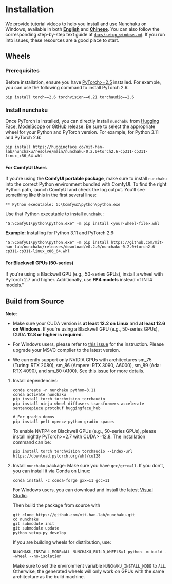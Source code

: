 # Installation

We provide tutorial videos to help you install and use Nunchaku on Windows, available in both [**English**](https://youtu.be/YHAVe-oM7U8?si=cM9zaby_aEHiFXk0) and [**Chinese**](https://www.bilibili.com/video/BV1BTocYjEk5/?share_source=copy_web&vd_source=8926212fef622f25cc95380515ac74ee). You can also follow the corresponding step-by-step text guide at [`docs/setup_windows.md`](docs/setup_windows.md). If you run into issues, these resources are a good place to start.

## Wheels

### Prerequisites

Before installation, ensure you have [PyTorch>=2.5](https://pytorch.org/) installed. For example, you can use the following command to install PyTorch 2.6:

```shell
pip install torch==2.6 torchvision==0.21 torchaudio==2.6
```

### Install nunchaku

Once PyTorch is installed, you can directly install `nunchaku` from [Hugging Face](https://huggingface.co/mit-han-lab/nunchaku/tree/main), [ModelScope](https://modelscope.cn/models/Lmxyy1999/nunchaku) or [GitHub release](https://github.com/mit-han-lab/nunchaku/releases). Be sure to select the appropriate wheel for your Python and PyTorch version. For example, for Python 3.11 and PyTorch 2.6:

```shell
pip install https://huggingface.co/mit-han-lab/nunchaku/resolve/main/nunchaku-0.2.0+torch2.6-cp311-cp311-linux_x86_64.whl
```

#### For ComfyUI Users

If you're using the **ComfyUI portable package**, make sure to install `nunchaku` into the correct Python environment bundled with ComfyUI. To find the right Python path, launch ComfyUI and check the log output. You'll see something like this in the first several lines:

```text
** Python executable: G:\ComfyuI\python\python.exe
```

Use that Python executable to install `nunchaku`:

```shell
"G:\ComfyUI\python\python.exe" -m pip install <your-wheel-file>.whl
```

**Example:** Installing for Python 3.11 and PyTorch 2.6:

```shell
"G:\ComfyUI\python\python.exe" -m pip install https://github.com/mit-han-lab/nunchaku/releases/download/v0.2.0/nunchaku-0.2.0+torch2.6-cp311-cp311-linux_x86_64.whl
```

#### For Blackwell GPUs (50-series)

If you're using a Blackwell GPU (e.g., 50-series GPUs), install a wheel with PyTorch 2.7 and higher. Additionally, use **FP4 models** instead of INT4 models."

## Build from Source

**Note**:

- Make sure your CUDA version is **at least 12.2 on Linux** and **at least 12.6 on Windows**. If you're using a Blackwell GPU (e.g., 50-series GPUs), CUDA **12.8 or higher is required**.

- For Windows users, please refer to [this issue](https://github.com/mit-han-lab/nunchaku/issues/6) for the instruction. Please upgrade your MSVC compiler to the latest version.

- We currently support only NVIDIA GPUs with architectures sm_75 (Turing: RTX 2080), sm_86 (Ampere: RTX 3090, A6000), sm_89 (Ada: RTX 4090), and sm_80 (A100). See [this issue](https://github.com/mit-han-lab/nunchaku/issues/1) for more details.

1. Install dependencies:

   ```shell
   conda create -n nunchaku python=3.11
   conda activate nunchaku
   pip install torch torchvision torchaudio
   pip install ninja wheel diffusers transformers accelerate sentencepiece protobuf huggingface_hub

   # For gradio demos
   pip install peft opencv-python gradio spaces
   ```

   To enable NVFP4 on Blackwell GPUs (e.g., 50-series GPUs), please install nightly PyTorch>=2.7 with CUDA>=12.8. The installation command can be:

   ```shell
   pip install torch torchvision torchaudio --index-url https://download.pytorch.org/whl/cu128
   ```

1. Install `nunchaku` package:
   Make sure you have `gcc/g++>=11`. If you don't, you can install it via Conda on Linux:

   ```shell
   conda install -c conda-forge gxx=11 gcc=11
   ```

   For Windows users, you can download and install the latest [Visual Studio](https://visualstudio.microsoft.com/thank-you-downloading-visual-studio/?sku=Community&channel=Release&version=VS2022&source=VSLandingPage&cid=2030&passive=false).

   Then build the package from source with

   ```shell
   git clone https://github.com/mit-han-lab/nunchaku.git
   cd nunchaku
   git submodule init
   git submodule update
   python setup.py develop
   ```

   If you are building wheels for distribution, use:

   ```shell
   NUNCHAKU_INSTALL_MODE=ALL NUNCHAKU_BUILD_WHEELS=1 python -m build --wheel --no-isolation
   ```

   Make sure to set the environment variable `NUNCHAKU_INSTALL_MODE` to `ALL`. Otherwise, the generated wheels will only work on GPUs with the same architecture as the build machine.
